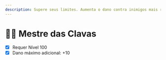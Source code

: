 ```yaml
---
description: Supere seus limites. Aumenta o dano contra inimigos mais resistentes.
---
```


# 🧙‍♂️ Mestre das Clavas

* [x] Requer Nível 100
* [x] Dano máximo adicional: +10
